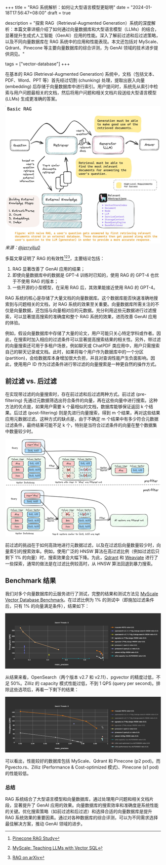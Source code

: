 +++
title = "RAG 系统解析：如何让大型语言模型更聪明"
date = "2024-01-18T17:56:47+08:00"
draft = true

description = "探索 RAG（Retrieval-Augmented Generation）系统的深度解析：本篇文章详细介绍了如何通过向量数据库和大型语言模型（LLMs）的结合，显著提升生成式人工智能（GenAI）应用的性能。深入了解前过滤和后过滤策略，以及不同向量数据库在 RAG 系统中的应用和性能表现。本文还包括对 MyScale、Qdrant、Pinecone 等主要向量数据库的综合评测，为 GenAI 领域的技术进步提供洞见。"

tags = ["vector-database"]
+++

在基本的 RAG (Retrieval-Augmented Generation) 系统中，文档（包括文本、PDF、Word、PPT 等）首先经过切割 (chunking) 处理，提取出嵌入向量 (embedding) 后存储于向量数据库中进行索引。用户提问时，系统先从索引中检索与用户问题最相关的文档，然后将用户问题和相关文档片段送给大型语言模型 (LLMs) 生成更准确的答案。

![Basic RAG](basic-rag.png)
*来源：[@jerryjliu0](https://twitter.com/jerryjliu0/status/1743323278100529254/photo/1)*

多篇文章证明了 RAG 的有效性[^1][^2][^3]，主要结论包括：

1. RAG 显著改善了 GenAI 应用的结果；
2. 即使向量数据库中的数据是 GPT-4 训练时已知的，使用 RAG 的 GPT-4 也优于不使用 RAG 的版本；
3. 一些开源的小型模型，在采用 RAG 后，其效果能接近使用 RAG 的 GPT-4。

RAG 系统的核心是存储了大量文档的向量数据库。这个数据库能否快速准确地搜索到与问题相关的文档，对 RAG 系统的效果至关重要。向量数据库所需关注的不仅是向量数据，还包括与向量相对应的元数据。充分利用这些元数据进行过滤搜索，可以显著提高搜索的准确度和整个 RAG 系统的效果，进而改善 GenAI 应用的体验。

例如，假设向量数据库中存储了大量的论文，用户可能只关心特定学科或作者。因此，在搜索时加入相应的过滤条件可以显著提高搜索结果的相关性。另外，带过滤的向量搜索还可用于多租户场景，例如聊天或 ChatPDF 类应用中，用户只需搜索自己的聊天记录或文档。此时，如果将每个用户作为数据库中的一个分区 (partition)，会给数据库本身增加很大负担，并且对查询性能产生负面影响。因此，使用用户 ID 作为过滤条件进行带过滤的向量搜索是一种更自然的操作方式。

## 前过滤 vs. 后过滤

在实现带过滤的向量搜索时，存在前过滤和后过滤两种方式。前过滤 (pre-filtering) 先通过元数据筛选出符合条件的向量，再在这些向量中进行搜索。这种方法的优点是，如果用户需要 k 个最相似的文档，数据库能够保证返回 k 个结果。后过滤 (post-filtering) 则是先进行向量搜索，得到 m 个结果，再对这些结果应用元数据过滤。这种方式的缺点是，由于不确定 m 个结果中有多少符合元数据过滤条件，最终结果可能不足 k 个，特别是当符合过滤条件的向量在整个数据集中数量较少时。

![Pre-filtering vs. post-filtering](image.png)

前过滤的挑战在于如何高效地进行元数据过滤，以及在过滤后向量数量较少时，向量索引的搜索效率。例如，使用广泛的 HNSW 算法在高过滤比例（例如过滤后只剩下 1% 的向量）时，搜索效果会大幅下降。为此，[Qdrant](https://blog.vasnetsov.com/posts/categorical-hnsw/) 和 [Weaviate](https://weaviate.io/developers/weaviate/current/architecture/prefiltering.html) 进行了一些探索，通常的做法是在过滤比例较高时，从 HNSW 算法回退到暴力搜索。

## Benchmark 结果

我们对多个向量数据库的云服务进行了测试，完整的结果和测试方法见 [MyScale Vector Database Benchmark](https://myscale.github.io/benchmark/)。在过滤比例为 1% 的测试中（即施加过滤条件后，只有 1% 的向量满足条件），结果如下：

![All results](all-results.png)

从结果来看，OpenSearch（两个版本 v2.7 和 v2.11）、pgvector 的精度过低，不足 50%。Zilliz 的 capacity 模式性能过低，不到 1 QPS (query per second)。排除这些选项后，再看一下剩下的结果：

![Results](results.png)

可以看出，性能较好的数据库包括 MyScale、Qdrant 和 Pinecone (p2 pod)。而 Pgvecto.rs、Zilliz (Performance & Cost-optimized 模式)、Pinecone (s1 pod) 的性能较低。

[^1]: [Pinecone RAG Study](https://www.pinecone.io/blog/rag-study/)
[^2]: [MyScale: Teaching LLMs with Vector SQL](https://myscale.com/blog/teach-your-llm-vector-sql/)
[^3]: [RAG on arXiv](https://arxiv.org/abs/2005.11401)

### 总结

RAG 系统结合了大型语言模型和向量数据库，通过处理用户问题和相关文档片段，显著提升了 GenAI 应用的效果。向量数据库的搜索效率和准确度是系统性能的关键。优化搜索策略（如前过滤和后过滤）和选择合适的向量数据库是提升 RAG 系统效果的重要因素。通过对各种数据库的综合评测，可以为不同需求选择最佳解决方案，推动 GenAI 领域的进步。
